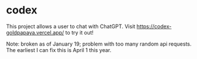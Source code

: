 # codex
This project allows a user to chat with ChatGPT.
Visit https://codex-goldpapaya.vercel.app/ to try it out!

Note: broken as of January 19; problem with too many random api requests. The earliest I can fix this is April 1 this year.
